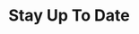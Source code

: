 ---
created: 2023-09-15T21:42:17+05:30
updated: 2023-09-16T13:12:57+05:30
title: Stay Up To Date
share: "true"
---